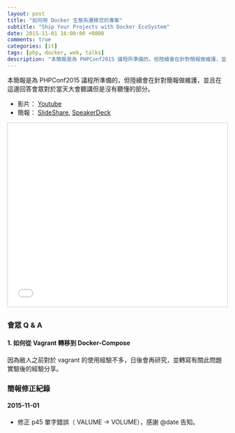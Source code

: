 ```yaml
---
layout: post
title: "如何用 Docker 生態系遷移您的專案"
subtitle: "Ship Your Projects with Docker EcoSystem"
date: 2015-11-01 16:00:00 +0800
comments: true
categories: [it]
tags: [php, docker, web, talks]
description: "本簡報是為 PHPConf2015 議程所準備的，但陸續會在針對簡報做維護，並且在這邊回答會眾對於當天大會聽講但是沒有聽懂的部分。"
---
```


本簡報是為 PHPConf2015 議程所準備的，但陸續會在針對簡報做維護，並且在這邊回答會眾對於當天大會聽講但是沒有聽懂的部分。

- 影片： [Youtube](https://www.youtube.com/watch?v=B0Xw38EkFf8&feature=youtu.be) 
- 簡報： [SlideShare](http://www.slideshare.net/ruoshiling/ship-your-projects-with-docker-ecosystem), [SpeakerDeck](https://speakerdeck.com/fntsrlike/dang-zhuan-an-jian-gan-dang-qian-yi-ye-bu-zai-na-mo-nan-ship-your-projects-with-docker-ecosystem)

<iframe src="//www.slideshare.net/slideshow/embed_code/key/2RUwTGpgnMbAa0" width="510" height="420" frameborder="0" marginwidth="0" marginheight="0" scrolling="no" style="border:1px solid #CCC; border-width:1px; margin-bottom:5px; max-width: 100%;" allowfullscreen> </iframe> 
<!-- more -->

### 會眾 Q & A

#### 1. 如何從 Vagrant 轉移到 Docker-Compose

因為敝人之前對於 vagrant 的使用經驗不多，日後會再研究，並轉寫有關此問題實驗後的經驗分享。

### 簡報修正紀錄

#### 2015-11-01
- 修正 p45  單字錯誤（ VALUME -> VOLUME），感謝 @date 告知。
